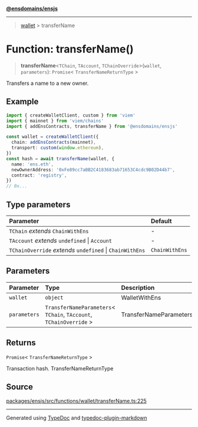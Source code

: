 [**@ensdomains/ensjs**](../README.md)

---

> [wallet](README.md) > transferName

# Function: transferName()

> **transferName**\<`TChain`, `TAccount`, `TChainOverride`\>(`wallet`, `parameters`): `Promise`\< `TransferNameReturnType` \>

Transfers a name to a new owner.

## Example

```ts
import { createWalletClient, custom } from 'viem'
import { mainnet } from 'viem/chains'
import { addEnsContracts, transferName } from '@ensdomains/ensjs'

const wallet = createWalletClient({
  chain: addEnsContracts(mainnet),
  transport: custom(window.ethereum),
})
const hash = await transferName(wallet, {
  name: 'ens.eth',
  newOwnerAddress: '0xFe89cc7aBB2C4183683ab71653C4cdc9B02D44b7',
  contract: 'registry',
})
// 0x...
```

## Type parameters

| Parameter                                                | Default        |
| :------------------------------------------------------- | :------------- |
| `TChain` _extends_ `ChainWithEns`                        | -              |
| `TAccount` _extends_ `undefined` \| `Account`            | -              |
| `TChainOverride` _extends_ `undefined` \| `ChainWithEns` | `ChainWithEns` |

## Parameters

| Parameter    | Type                                                                 | Description            |
| :----------- | :------------------------------------------------------------------- | :--------------------- |
| `wallet`     | `object`                                                             | WalletWithEns          |
| `parameters` | `TransferNameParameters`\< `TChain`, `TAccount`, `TChainOverride` \> | TransferNameParameters |

## Returns

`Promise`\< `TransferNameReturnType` \>

Transaction hash. TransferNameReturnType

## Source

[packages/ensjs/src/functions/wallet/transferName.ts:225](https://github.com/ensdomains/ensjs-v3/blob/278f5349/packages/ensjs/src/functions/wallet/transferName.ts#L225)

---

Generated using [TypeDoc](https://typedoc.org/) and [typedoc-plugin-markdown](https://www.npmjs.com/package/typedoc-plugin-markdown)
